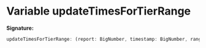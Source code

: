 
# Variable updateTimesForTierRange


<b>Signature:</b>

```typescript
updateTimesForTierRange: (report: BigNumber, timestamp: BigNumber, range: number) => BigNumber
```
